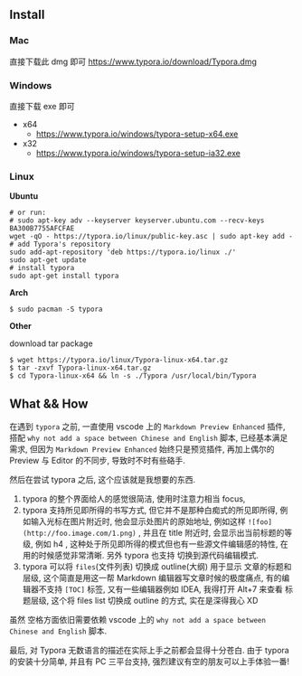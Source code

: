 
## Install

### Mac

直接下载此 dmg 即可 <https://www.typora.io/download/Typora.dmg>

### Windows

直接下载 exe 即可

* x64
	* <https://www.typora.io/windows/typora-setup-x64.exe>
* x32
	* <https://www.typora.io/windows/typora-setup-ia32.exe>

### Linux

**Ubuntu**

```shell
# or run:
# sudo apt-key adv --keyserver keyserver.ubuntu.com --recv-keys BA300B7755AFCFAE
wget -qO - https://typora.io/linux/public-key.asc | sudo apt-key add -
# add Typora's repository
sudo add-apt-repository 'deb https://typora.io/linux ./'
sudo apt-get update
# install typora
sudo apt-get install typora
```

**Arch**
```shell
$ sudo pacman -S typora
```

**Other**

download tar package
```shell
$ wget https://typora.io/linux/Typora-linux-x64.tar.gz
$ tar -zxvf Typora-linux-x64.tar.gz
$ cd Typora-linux-x64 && ln -s ./Typora /usr/local/bin/Typora
```

## What && How

在遇到 `typora` 之前, 一直使用 vscode 上的 `Markdown Preview Enhanced` 插件, 搭配 `why not add a space between Chinese and English` 脚本, 已经基本满足需求, 但因为 `Markdown Preview Enhanced` 始终只是预览插件, 再加上偶尔的 Preview 与 Editor 的不同步, 导致时不时有些硌手.

然后在尝试 typora 之后, 这个应该就是我想要的东西. 

1. typora 的整个界面给人的感觉很简洁, 使用时注意力相当 focus, 
2. typora 支持所见即所得的书写方式, 但它并不是那种白痴式的所见即所得, 例如输入光标在图片附近时, 他会显示处图片的原始地址, 例如这样 `![foo](http://foo.image.com/1.png)` , 并且在 title 附近时, 会显示出当前标题的等级, 例如 h4 , 这种处于所见即所得的模式但也有一些源文件编辑感的特性, 在用的时候感觉非常清晰. 另外 typora 也支持 切换到源代码编辑模式.
3. typora 可以将 `files`(文件列表) 切换成 outline(大纲) 用于显示 文章的标题和层级, 这个简直是用这一帮 Markdown 编辑器写文章时候的极度痛点, 有的编辑器不支持 `[TOC]` 标签, 又有一些编辑器例如 IDEA, 我得打开 Alt+7 来查看 标题层级, 这个将 files list 切换成 outline 的方式, 实在是深得我心 XD 

虽然 空格方面依旧需要依赖 vscode 上的 `why not add a space between Chinese and English` 脚本. 

最后, 对 Typora 无数语言的描述在实际上手之前都会显得十分苍白. 由于 typora 的安装十分简单, 并且有 PC 三平台支持, 强烈建议有空的朋友可以上手体验一番!